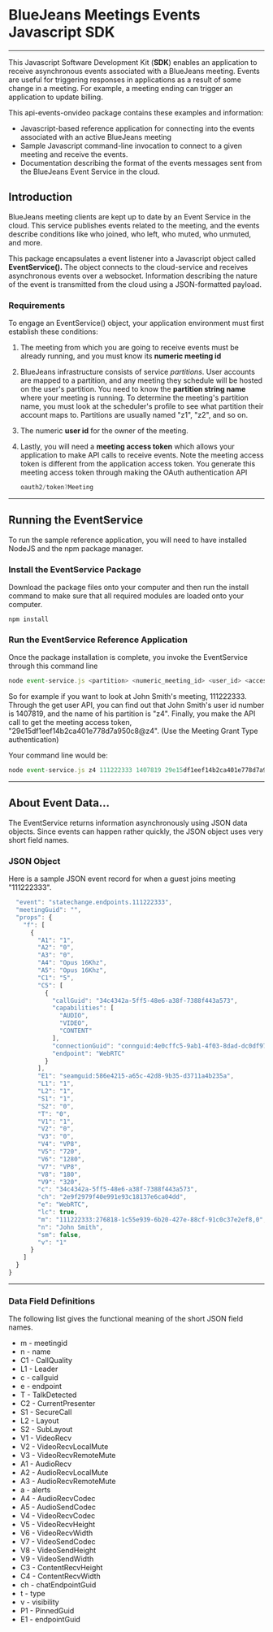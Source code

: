 # BlueJeans Meetings Events Javascript SDK

------

This Javascript Software Development Kit (**SDK**) enables an application to receive asynchronous events associated with a BlueJeans meeting.  Events are useful for triggering responses in applications as a result of some change in a meeting.  For example, a meeting ending can trigger an application to update billing.

This api-events-onvideo package contains these examples and information:

- Javascript-based reference application for connecting into the events associated with an active BlueJeans meeting
- Sample Javascript command-line invocation to connect to a given meeting and receive the events.
- Documentation describing the format of the events messages sent from the BlueJeans Event Service in the cloud.



## Introduction

BlueJeans meeting clients are kept up to date by an Event Service in the cloud. This service publishes events related to the meeting, and the events describe conditions like who joined, who left, who muted, who unmuted, and more.

This package encapsulates a event listener into a Javascript object called **EventService().**   The object connects to the cloud-service and receives asynchronous events over a websocket.  Information describing the nature of the event is transmitted from the cloud using a JSON-formatted payload.

### Requirements

To engage an EventService() object, your application environment must first establish these conditions:

1. The meeting from which you are going to receive events must be already running, and you must know its **numeric meeting id**

2. BlueJeans infrastructure consists of service *partitions*.  User accounts are mapped to a partition, and any meeting they schedule will be hosted on the user's partition. You need to know the **partition string name** where your meeting is running.   To determine the meeting's partition name, you must look at the scheduler's profile to see what partition their account maps to.  Partitions are usually named "z1", "z2", and so on.

3. The numeric **user id** for the owner of the meeting.

4. Lastly, you will need a **meeting access token** which allows your application to make API calls to receive events.  Note the meeting access token is different from the application access token.  You generate this meeting access token through making the OAuth authentication API

   ```Javascript
   oauth2/token?Meeting
   ```

------



## Running the EventService

To run the sample reference application, you will need to have installed NodeJS and the npm package manager.

### Install the EventService Package

Download the package files onto your computer and then run the install command to make sure that all required modules are loaded onto your computer.

```javascrpt
npm install
```



### Run the EventService Reference Application

Once the package installation is complete, you invoke the EventService through this command line

```javascript
node event-service.js <partition> <numeric_meeting_id> <user_id> <access_token>
```

So for example if you want to look at John Smith's meeting, 111222333.  Through the get user API, you can find out that John Smith's user id number is 1407819, and the name of his partition is "z4".  Finally, you make the API call to get the meeting access token, "29e15df1eef14b2ca401e778d7a950c8@z4".  (Use the Meeting Grant Type authentication)

Your command line would be:

```javascript
node event-service.js z4 111222333 1407819 29e15df1eef14b2ca401e778d7a950c8@z4
```

------



## About Event Data...

The EventService returns information asynchronously using JSON data objects.  Since events can happen rather quickly, the JSON object uses very short field names.



### JSON Object

Here is a sample JSON event record for when a guest joins meeting "111222333".

```javascript
  "event": "statechange.endpoints.111222333",
  "meetingGuid": "",
  "props": {
    "f": [
      {
        "A1": "1",
        "A2": "0",
        "A3": "0",
        "A4": "Opus 16Khz",
        "A5": "Opus 16Khz",
        "C1": "5",
        "C5": [
          {
            "callGuid": "34c4342a-5ff5-48e6-a38f-7388f443a573",
            "capabilities": [
              "AUDIO",
              "VIDEO",
              "CONTENT"
            ],
            "connectionGuid": "connguid:4e0cffc5-9ab1-4f03-8dad-dc0df9723463",
            "endpoint": "WebRTC"
          }
        ],
        "E1": "seamguid:586e4215-a65c-42d8-9b35-d3711a4b235a",
        "L1": "1",
        "L2": "1",
        "S1": "1",
        "S2": "0",
        "T": "0",
        "V1": "1",
        "V2": "0",
        "V3": "0",
        "V4": "VP8",
        "V5": "720",
        "V6": "1280",
        "V7": "VP8",
        "V8": "180",
        "V9": "320",
        "c": "34c4342a-5ff5-48e6-a38f-7388f443a573",
        "ch": "2e9f2979f40e991e93c18137e6ca04dd",
        "e": "WebRTC",
        "lc": true,
        "m": "111222333:276818-1c55e939-6b20-427e-88cf-91c0c37e2ef8,0",
        "n": "John Smith",
        "sm": false,
        "v": "1"
      }
    ]
  }
}
```

------



### Data Field Definitions

The following list gives the functional meaning of the short JSON field names.



* m - meetingid
* n - name
* C1 - CallQuality
* L1 - Leader
* c - callguid
* e - endpoint
* T - TalkDetected
* C2 - CurrentPresenter
* S1 - SecureCall
* L2 - Layout
* S2 - SubLayout
* V1 - VideoRecv
* V2 - VideoRecvLocalMute
* V3 - VideoRecvRemoteMute
* A1 - AudioRecv
* A2 - AudioRecvLocalMute
* A3 - AudioRecvRemoteMute
* a - alerts
* A4 - AudioRecvCodec
* A5 - AudioSendCodec
* V4 - VideoRecvCodec
* V5 - VideoRecvHeight
* V6 - VideoRecvWidth
* V7 - VideoSendCodec
* V8 - VideoSendHeight
* V9 - VideoSendWidth
* C3 - ContentRecvHeight
* C4 - ContentRecvWidth      
* ch - chatEndpointGuid
* t - type
* v - visibility
* P1 - PinnedGuid
* E1 - endpointGuid
